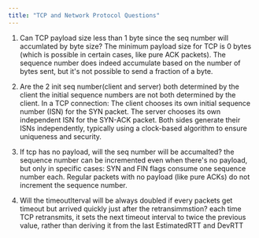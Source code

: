 ```yaml
---
title: "TCP and Network Protocol Questions"
---
```


1. Can TCP payload size less than 1 byte since the seq number will accumlated by byte size?
The minimum payload size for TCP is 0 bytes (which is possible in certain cases, like pure ACK packets). The sequence number does indeed accumulate based on the number of bytes sent, but it's not possible to send a fraction of a byte.

2. Are the 2 init seq number(client and server) both determined by the client
 the initial sequence numbers are not both determined by the client. In a TCP connection:
The client chooses its own initial sequence number (ISN) for the SYN packet.
The server chooses its own independent ISN for the SYN-ACK packet.
Both sides generate their ISNs independently, typically using a clock-based algorithm to ensure uniqueness and security.

3. If tcp has no payload, will the seq number will be accumalted?
the sequence number can be incremented even when there's no payload, but only in specific cases:
SYN and FIN flags consume one sequence number each.
Regular packets with no payload (like pure ACKs) do not increment the sequence number.

4. Will the timeoutIterval will be always doubled if every packets get timeout but arrived quickly just after the retransimmstion?
each time TCP retransmits, it sets the next timeout interval to twice the previous value,
rather than deriving it from the last EstimatedRTT and DevRTT
